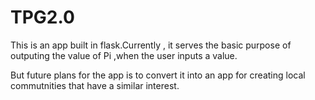 # TPG2.0
 
 This is an app built in flask.Currently , it serves the basic purpose of outputing the value of Pi ,when the user inputs a value.
 
 
 But future plans for the app is to convert it into an app for creating local commutnities that have a similar interest.
 
